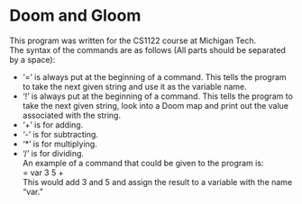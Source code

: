 # Doom and Gloom
This program was written for the CS1122 course at Michigan Tech.<br/>
The syntax of the commands are as follows (All parts should be separated by a space):<br/>
- ‘=’ is always put at the beginning of a command. This tells the program to take the next given string and use it as the variable name.<br/>
- ‘!’ is always put at the beginning of a command. This tells the program to take the next given string, look into a Doom map and print out the value associated with the string.<br/>
- ‘+’ is for adding.<br/>
- ‘-’  is for subtracting.<br/>
- ‘*’ is for multiplying.<br/>
- ‘/’ is for dividing.<br/>
An example of a command that could be given to the program is:<br/>
	= var 3 5 +<br/>
This would add 3 and 5 and assign the result to a variable with the name “var.”<br/>
